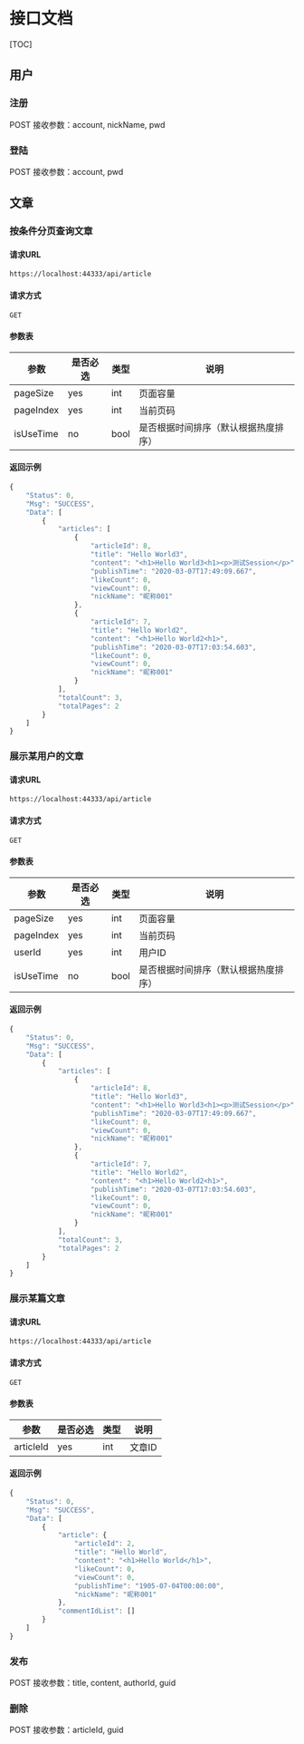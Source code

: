 # 接口文档

[TOC]

## 用户

### 注册

POST 接收参数：account, nickName, pwd

### 登陆

POST 接收参数：account, pwd

## 文章

### 按条件分页查询文章
#### 请求URL

```
https://localhost:44333/api/article
```

#### 请求方式

```
GET
```

#### 参数表

| 参数      | 是否必选 | 类型 | 说明                                 |
| --------- | -------- | ---- | ------------------------------------ |
| pageSize  | yes      | int  | 页面容量                             |
| pageIndex | yes      | int  | 当前页码                             |
| isUseTime | no       | bool | 是否根据时间排序（默认根据热度排序） |

#### 返回示例

```js
{
    "Status": 0,
    "Msg": "SUCCESS",
    "Data": [
        {
            "articles": [
                {
                    "articleId": 8,
                    "title": "Hello World3",
                    "content": "<h1>Hello World3<h1><p>测试Session</p>",
                    "publishTime": "2020-03-07T17:49:09.667",
                    "likeCount": 0,
                    "viewCount": 0,
                    "nickName": "昵称001"
                },
                {
                    "articleId": 7,
                    "title": "Hello World2",
                    "content": "<h1>Hello World2<h1>",
                    "publishTime": "2020-03-07T17:03:54.603",
                    "likeCount": 0,
                    "viewCount": 0,
                    "nickName": "昵称001"
                }
            ],
            "totalCount": 3,
            "totalPages": 2
        }
    ]
}
```

### 展示某用户的文章

#### 请求URL

```
https://localhost:44333/api/article
```

#### 请求方式

```
GET
```

#### 参数表

| 参数      | 是否必选 | 类型 | 说明                                 |
| --------- | -------- | ---- | ------------------------------------ |
| pageSize  | yes      | int  | 页面容量                             |
| pageIndex | yes      | int  | 当前页码                             |
| userId    | yes      | int  | 用户ID                               |
| isUseTime | no       | bool | 是否根据时间排序（默认根据热度排序） |

#### 返回示例

```js
{
    "Status": 0,
    "Msg": "SUCCESS",
    "Data": [
        {
            "articles": [
                {
                    "articleId": 8,
                    "title": "Hello World3",
                    "content": "<h1>Hello World3<h1><p>测试Session</p>",
                    "publishTime": "2020-03-07T17:49:09.667",
                    "likeCount": 0,
                    "viewCount": 0,
                    "nickName": "昵称001"
                },
                {
                    "articleId": 7,
                    "title": "Hello World2",
                    "content": "<h1>Hello World2<h1>",
                    "publishTime": "2020-03-07T17:03:54.603",
                    "likeCount": 0,
                    "viewCount": 0,
                    "nickName": "昵称001"
                }
            ],
            "totalCount": 3,
            "totalPages": 2
        }
    ]
}
```

### 展示某篇文章

#### 请求URL
```
https://localhost:44333/api/article
```

#### 请求方式

```
GET
```

#### 参数表

| 参数      | 是否必选 | 类型 | 说明   |
| --------- | -------- | ---- | ------ |
| articleId | yes      | int  | 文章ID |

#### 返回示例

```js
{
    "Status": 0,
    "Msg": "SUCCESS",
    "Data": [
        {
            "article": {
                "articleId": 2,
                "title": "Hello World",
                "content": "<h1>Hello World</h1>",
                "likeCount": 0,
                "viewCount": 0,
                "publishTime": "1905-07-04T00:00:00",
                "nickName": "昵称001"
            },
            "commentIdList": []
        }
    ]
}
```



### 发布

POST 接收参数：title, content, authorId, guid

### 删除

POST 接收参数：articleId, guid